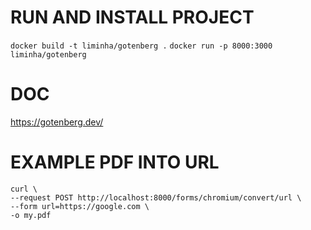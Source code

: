 # RUN AND INSTALL PROJECT
```docker build -t liminha/gotenberg .```
```docker run -p 8000:3000 liminha/gotenberg```

# DOC
https://gotenberg.dev/

# EXAMPLE PDF INTO URL
```
curl \
--request POST http://localhost:8000/forms/chromium/convert/url \
--form url=https://google.com \
-o my.pdf
```
